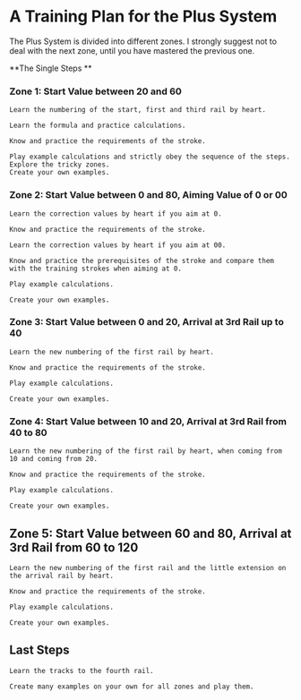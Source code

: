 # A Training Plan for the Plus System

The Plus System is divided into different zones. I strongly suggest not to deal with the next zone, until you have mastered the previous one.

**The Single Steps
**
### Zone 1: Start Value between 20 and 60
    Learn the numbering of the start, first and third rail by heart.

    Learn the formula and practice calculations.

    Know and practice the requirements of the stroke.

    Play example calculations and strictly obey the sequence of the steps. Explore the tricky zones.
    Create your own examples.
    

### Zone 2: Start Value between 0 and 80, Aiming Value of 0 or 00
    Learn the correction values by heart if you aim at 0.

    Know and practice the requirements of the stroke.

    Learn the correction values by heart if you aim at 00.

    Know and practice the prerequisites of the stroke and compare them with the training strokes when aiming at 0.

    Play example calculations.

    Create your own examples.

### Zone 3: Start Value between 0 and 20, Arrival at 3rd Rail up to 40
    Learn the new numbering of the first rail by heart.

    Know and practice the requirements of the stroke.

    Play example calculations.

    Create your own examples.

### Zone 4: Start Value between 10 and 20, Arrival at 3rd Rail from 40 to 80
    Learn the new numbering of the first rail by heart, when coming from 10 and coming from 20.

    Know and practice the requirements of the stroke.

    Play example calculations.

    Create your own examples.

## Zone 5: Start Value between 60 and 80, Arrival at 3rd Rail from 60 to 120
    Learn the new numbering of the first rail and the little extension on the arrival rail by heart.

    Know and practice the requirements of the stroke.

    Play example calculations.

    Create your own examples.

## Last Steps
    Learn the tracks to the fourth rail.

    Create many examples on your own for all zones and play them.

